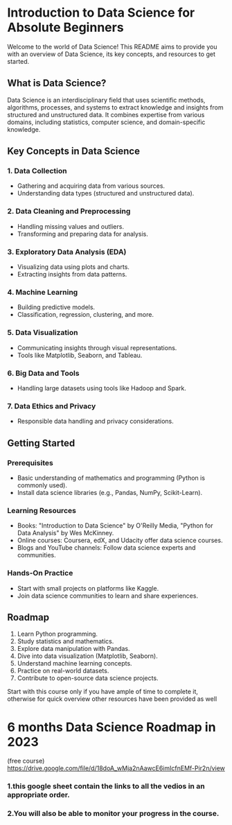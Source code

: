 # Introduction to Data Science for Absolute Beginners

Welcome to the world of Data Science! This README aims to provide you with an overview of Data Science, its key concepts, and resources to get started.

## What is Data Science?

Data Science is an interdisciplinary field that uses scientific methods, algorithms, processes, and systems to extract knowledge and insights from structured and unstructured data. It combines expertise from various domains, including statistics, computer science, and domain-specific knowledge.

## Key Concepts in Data Science

### 1. Data Collection
- Gathering and acquiring data from various sources.
- Understanding data types (structured and unstructured data).

### 2. Data Cleaning and Preprocessing
- Handling missing values and outliers.
- Transforming and preparing data for analysis.

### 3. Exploratory Data Analysis (EDA)
- Visualizing data using plots and charts.
- Extracting insights from data patterns.

### 4. Machine Learning
- Building predictive models.
- Classification, regression, clustering, and more.

### 5. Data Visualization
- Communicating insights through visual representations.
- Tools like Matplotlib, Seaborn, and Tableau.

### 6. Big Data and Tools
- Handling large datasets using tools like Hadoop and Spark.

### 7. Data Ethics and Privacy
- Responsible data handling and privacy considerations.

## Getting Started

### Prerequisites
- Basic understanding of mathematics and programming (Python is commonly used).
- Install data science libraries (e.g., Pandas, NumPy, Scikit-Learn).

### Learning Resources
- Books: "Introduction to Data Science" by O'Reilly Media, "Python for Data Analysis" by Wes McKinney.
- Online courses: Coursera, edX, and Udacity offer data science courses.
- Blogs and YouTube channels: Follow data science experts and communities.

### Hands-On Practice
- Start with small projects on platforms like Kaggle.
- Join data science communities to learn and share experiences.

## Roadmap

1. Learn Python programming.
2. Study statistics and mathematics.
3. Explore data manipulation with Pandas.
4. Dive into data visualization (Matplotlib, Seaborn).
5. Understand machine learning concepts.
6. Practice on real-world datasets.
7. Contribute to open-source data science projects.

Start with this course only if you have ample of time to complete it, otherwise for quick overview other resources have been provided as well
# 6 months Data Science Roadmap in 2023
(free course)
https://drive.google.com/file/d/18doA_wMja2nAawcE6imIcfnEMf-Pir2n/view
### 1.this google sheet contain the links to all the vedios in an appropriate order.
### 2.You will also be able to monitor your progress in the course.
